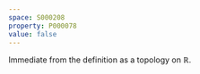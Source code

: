 ```yaml
---
space: S000208
property: P000078
value: false
---
```


Immediate from the definition as a topology on $\mathbb R$.
